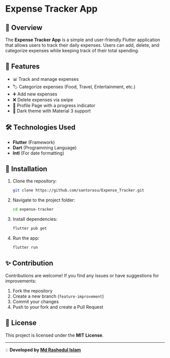 # Expense Tracker App

## 📌 Overview
The **Expense Tracker App** is a simple and user-friendly Flutter application that allows users to track their daily expenses. Users can add, delete, and categorize expenses while keeping track of their total spending.

## 📱 Features
- 📊 Track and manage expenses
- 🏷️ Categorize expenses (Food, Travel, Entertainment, etc.)
- ➕ Add new expenses
- ❌ Delete expenses via swipe
- 👤 Profile Page with a progress indicator
- 🎨 Dark theme with Material 3 support

## 🛠️ Technologies Used
- **Flutter** (Framework)
- **Dart** (Programming Language)
- **Intl** (For date formatting)


## 🚀 Installation
1. Clone the repository:
   ```sh
   git clone https://github.com/santorasu/Expense_Tracker.git
   ```
2. Navigate to the project folder:
   ```sh
   cd expense-tracker
   ```
3. Install dependencies:
   ```sh
   flutter pub get
   ```
4. Run the app:
   ```sh
   flutter run
   ```


## ✨ Contribution
Contributions are welcome! If you find any issues or have suggestions for improvements:
1. Fork the repository
2. Create a new branch (`feature-improvement`)
3. Commit your changes
4. Push to your fork and create a Pull Request

## 📄 License
This project is licensed under the **MIT License**.

---
💡 **Developed by [Md Rashedul Islam](https://github.com/santorasu)**

